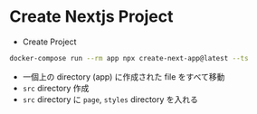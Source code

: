 # Create Nextjs Project

- Create Project

```bash
docker-compose run --rm app npx create-next-app@latest --ts
```

- 一個上の directory (app) に作成された file をすべて移動
- `src` directory 作成
- `src` directory に `page`, `styles` directory を入れる
